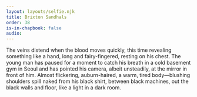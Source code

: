 ```yaml
---
layout: layouts/selfie.njk
title: Brixton Sandhals
order: 38
is-in-chapbook: false
audio:
---
```


The veins distend when the blood moves quickly, this time revealing something like a hand, long and fairy-fingered, resting on his chest. The young man has paused for a moment to catch his breath in a cold basement gym in Seoul and has pointed his camera, albeit unsteadily, at the mirror in front of him. Almost flickering, auburn-haired, a warm, tired body—blushing shoulders spill naked from his black shirt, between black machines, out the black walls and floor, like a light in a dark room.
